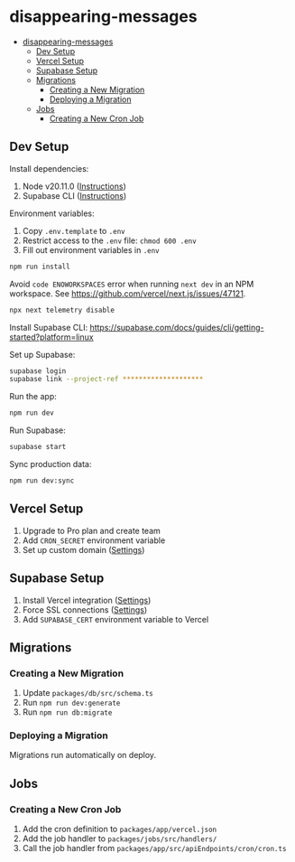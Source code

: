 # disappearing-messages

- [disappearing-messages](#disappearing-messages)
  - [Dev Setup](#dev-setup)
  - [Vercel Setup](#vercel-setup)
  - [Supabase Setup](#supabase-setup)
  - [Migrations](#migrations)
    - [Creating a New Migration](#creating-a-new-migration)
    - [Deploying a Migration](#deploying-a-migration)
  - [Jobs](#jobs)
    - [Creating a New Cron Job](#creating-a-new-cron-job)

## Dev Setup

Install dependencies:

1. Node v20.11.0 ([Instructions](https://nodejs.org/en))
2. Supabase CLI ([Instructions](https://supabase.com/docs/guides/cli/getting-started))

Environment variables:

1. Copy `.env.template` to `.env`
2. Restrict access to the `.env` file: `chmod 600 .env`
3. Fill out environment variables in `.env`

```sh
npm run install
```

Avoid `code ENOWORKSPACES` error when running `next dev` in an NPM workspace. See <https://github.com/vercel/next.js/issues/47121>.

```sh
npx next telemetry disable
```

Install Supabase CLI: <https://supabase.com/docs/guides/cli/getting-started?platform=linux>

Set up Supabase:

```sh
supabase login
supabase link --project-ref ********************
```

Run the app:

```sh
npm run dev
```

Run Supabase:

```sh
supabase start
```

Sync production data:

```sh
npm run dev:sync
```

## Vercel Setup

1. Upgrade to Pro plan and create team
2. Add `CRON_SECRET` environment variable
3. Set up custom domain ([Settings](https://vercel.com/mcdougal/disappearing-messages/settings/domains))

## Supabase Setup

1. Install Vercel integration ([Settings](https://supabase.com/dashboard/project/yiccmvrkavbejqykifkl/settings/integrations))
2. Force SSL connections ([Settings](https://supabase.com/dashboard/project/yiccmvrkavbejqykifkl/settings/database))
3. Add `SUPABASE_CERT` environment variable to Vercel

## Migrations

### Creating a New Migration

1. Update `packages/db/src/schema.ts`
2. Run `npm run dev:generate`
3. Run `npm run db:migrate`

### Deploying a Migration

Migrations run automatically on deploy.

## Jobs

### Creating a New Cron Job

1. Add the cron definition to `packages/app/vercel.json`
2. Add the job handler to `packages/jobs/src/handlers/`
3. Call the job handler from `packages/app/src/apiEndpoints/cron/cron.ts`
